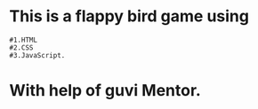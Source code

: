 # This is a flappy bird game using 
    #1.HTML 
    #2.CSS
    #3.JavaScript.
# With help of guvi Mentor.
